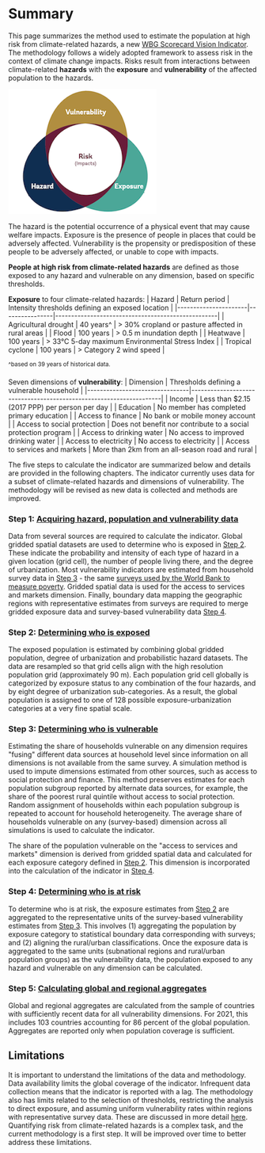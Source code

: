# Summary

This page summarizes the method used to estimate the population at high risk from climate-related hazards, a new [WBG Scorecard Vision Indicator](https://scorecard.worldbank.org/en/scorecard/our-vision#planet). The methodology follows a widely adopted framework to assess risk in the context of climate change impacts. Risks result from interactions between climate-related **hazards** with the **exposure** and **vulnerability** of the affected population to the hazards. 

![Framework](docs/images/framework.png)

The hazard is the potential occurrence of a physical event that may cause welfare impacts. Exposure is the presence of people in places that could be adversely affected. Vulnerability is the propensity or predisposition of these people to be adversely affected, or unable to cope with impacts. 

**People at high risk from climate-related hazards** are defined as those exposed to any hazard and vulnerable on any dimension, based on specific thresholds. 

**Exposure** to four climate-related hazards: 
| Hazard               | Return period  | Intensity thresholds defining an exposed location |
|----------------------|----------------|---------------------------------------------------|
| Agricultural drought | 40 years^      | > 30% cropland or pasture affected in rural areas |
| Flood                | 100 years      | > 0.5 m inundation depth                          |
| Heatwave             | 100 years      | > 33°C 5-day maximum Environmental Stress Index   |
| Tropical cyclone     | 100 years      | > Category 2 wind speed                           |

<sup>^based on 39 years of historical data.</sup>

Seven dimensions of **vulnerability**:
| Dimension                      | Thresholds defining a vulnerable household                         |
|--------------------------------|--------------------------------------------------------------------|
| Income                         | Less than $2.15 (2017 PPP) per person per day                      |
| Education                      | No member has completed primary education                          |
| Access to finance              | No bank or mobile money account                                    |
| Access to social protection    | Does not benefit nor contribute to a social protection program     |
| Access to drinking water       | No access to improved drinking water                               |
| Access to electricity          | No access to electricity                                           |
| Access to services and markets | More than 2km from an all-season road and rural                    |

The five steps to calculate the indicator are summarized below and details are provided in the following chapters. The indicator currently uses data for a subset of climate-related hazards and dimensions of vulnerability. The methodology will be revised as new data is collected and methods are improved.

### Step 1: [Acquiring hazard, population and vulnerability data](1_data)

Data from several sources are required to calculate the indicator. Global gridded spatial datasets are used to determine who is exposed in [Step 2](2_exposure). These indicate the probability and intensity of each type of hazard in a given location (grid cell), the number of people living there, and the degree of urbanization. Most vulnerability indicators are estimated from household survey data in [Step 3](3_vulnerability) - the same [surveys used by the World Bank to measure poverty](https://datanalytics.worldbank.org/PIP-Methodology/acquiring.html#selection). Gridded spatial data is used for the access to services and markets dimension. Finally, boundary data mapping the geographic regions with representative estimates from surveys are required to merge gridded exposure data and survey-based vulnerability data [Step 4](4_risk).

### Step 2: [Determining who is exposed](2_exposure)

The exposed population is estimated by combining global gridded population, degree of urbanization and probabilistic hazard datasets. The data are resampled so that grid cells align with the high resolution population grid (approximately 90 m). Each population grid cell globally is categorized by exposure status to any combination of the four hazards, and by eight degree of urbanization sub-categories. As a result, the global population is assigned to one of 128 possible exposure-urbanization categories at a very fine spatial scale.

### Step 3: [Determining who is vulnerable](3_vulnerability)

Estimating the share of households vulnerable on any dimension requires "fusing" different data sources at household level since information on all dimensions is not available from the same survey. A simulation method is used to impute dimensions estimated from other sources, such as access to social protection and finance. This method preserves estimates for each population subgroup reported by alternate data sources, for example, the share of the poorest rural quintile without access to social protection. Random assignment of households within each population subgroup is repeated to account for household heterogeneity. The average share of households vulnerable on any (survey-based) dimension across all simulations is used to calculate the indicator. 

The share of the population vulnerable on the "access to services and markets" dimension is derived from gridded spatial data and calculated for each exposure category defined in [Step 2](2_exposure). This dimension is incorporated into the calculation of the indicator in [Step 4](4_risk).

### Step 4: [Determining who is at risk](4_risk)
To determine who is at risk, the exposure estimates from [Step 2](2_exposure) are aggregated to the representative units of the survey-based vulnerability estimates from [Step 3](3_vulnerability). This involves (1) aggregating the population by exposure category to statistical boundary data corresponding with surveys; and (2) aligning the rural/urban classifications. Once the exposure data is aggregated to the same units (subnational regions and rural/urban population groups) as the vulnerability data, the population exposed to any hazard and vulnerable on any dimension can be calculated.

### Step 5: [Calculating global and regional aggregates](5_aggregates)
Global and regional aggregates are calculated from the sample of countries with sufficiently recent data for all vulnerability dimensions. For 2021, this includes 103 countries accounting for 86 percent of the global population. Aggregates are reported only when population coverage is sufficient.


## Limitations
It is important to understand the limitations of the data and methodology. Data availability limits the global coverage of the indicator. Infrequent data collection means that the indicator is reported with a lag. The methodology also has limits related to the selection of thresholds, restricting the analysis to direct exposure, and assuming uniform vulnerability rates within regions with representative survey data. These are discussed in more detail [here](limitations). Quantifying risk from climate-related hazards is a complex task, and the current methodology is a first step. It will be improved over time to better address these limitations.
